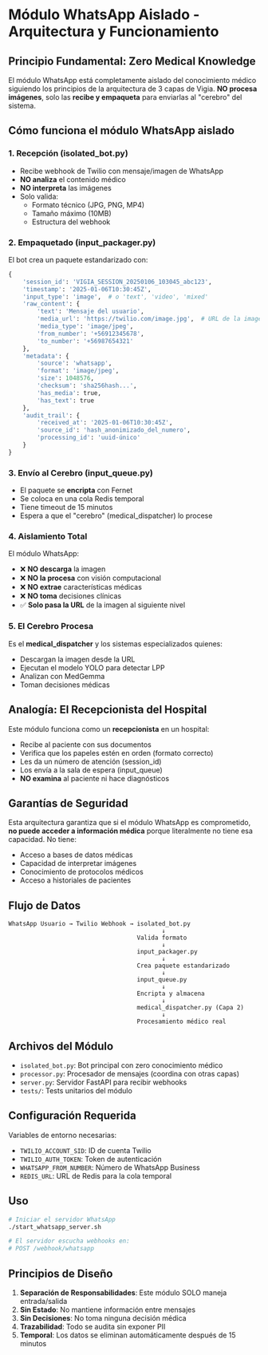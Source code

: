# Módulo WhatsApp Aislado - Arquitectura y Funcionamiento

## Principio Fundamental: Zero Medical Knowledge

El módulo WhatsApp está completamente aislado del conocimiento médico siguiendo los principios de la arquitectura de 3 capas de Vigia. **NO procesa imágenes**, solo las **recibe y empaqueta** para enviarlas al "cerebro" del sistema.

## Cómo funciona el módulo WhatsApp aislado

### 1. **Recepción (isolated_bot.py)**
- Recibe webhook de Twilio con mensaje/imagen de WhatsApp
- **NO analiza** el contenido médico
- **NO interpreta** las imágenes
- Solo valida:
  - Formato técnico (JPG, PNG, MP4)
  - Tamaño máximo (10MB)
  - Estructura del webhook

### 2. **Empaquetado (input_packager.py)**
El bot crea un paquete estandarizado con:
```python
{
    'session_id': 'VIGIA_SESSION_20250106_103045_abc123',
    'timestamp': '2025-01-06T10:30:45Z',
    'input_type': 'image',  # o 'text', 'video', 'mixed'
    'raw_content': {
        'text': 'Mensaje del usuario',
        'media_url': 'https://twilio.com/image.jpg',  # URL de la imagen
        'media_type': 'image/jpeg',
        'from_number': '+56912345678',
        'to_number': '+56987654321'
    },
    'metadata': {
        'source': 'whatsapp',
        'format': 'image/jpeg',
        'size': 1048576,
        'checksum': 'sha256hash...',
        'has_media': true,
        'has_text': true
    },
    'audit_trail': {
        'received_at': '2025-01-06T10:30:45Z',
        'source_id': 'hash_anonimizado_del_numero',
        'processing_id': 'uuid-único'
    }
}
```

### 3. **Envío al Cerebro (input_queue.py)**
- El paquete se **encripta** con Fernet
- Se coloca en una cola Redis temporal
- Tiene timeout de 15 minutos
- Espera a que el "cerebro" (medical_dispatcher) lo procese

### 4. **Aislamiento Total**
El módulo WhatsApp:
- ❌ **NO descarga** la imagen
- ❌ **NO la procesa** con visión computacional
- ❌ **NO extrae** características médicas
- ❌ **NO toma** decisiones clínicas
- ✅ **Solo pasa la URL** de la imagen al siguiente nivel

### 5. **El Cerebro Procesa**
Es el **medical_dispatcher** y los sistemas especializados quienes:
- Descargan la imagen desde la URL
- Ejecutan el modelo YOLO para detectar LPP
- Analizan con MedGemma
- Toman decisiones médicas

## Analogía: El Recepcionista del Hospital

Este módulo funciona como un **recepcionista** en un hospital:
- Recibe al paciente con sus documentos
- Verifica que los papeles estén en orden (formato correcto)
- Les da un número de atención (session_id)
- Los envía a la sala de espera (input_queue)
- **NO examina** al paciente ni hace diagnósticos

## Garantías de Seguridad

Esta arquitectura garantiza que si el módulo WhatsApp es comprometido, **no puede acceder a información médica** porque literalmente no tiene esa capacidad. No tiene:
- Acceso a bases de datos médicas
- Capacidad de interpretar imágenes
- Conocimiento de protocolos médicos
- Acceso a historiales de pacientes

## Flujo de Datos

```
WhatsApp Usuario → Twilio Webhook → isolated_bot.py
                                           ↓
                                    Valida formato
                                           ↓
                                    input_packager.py
                                           ↓
                                    Crea paquete estandarizado
                                           ↓
                                    input_queue.py
                                           ↓
                                    Encripta y almacena
                                           ↓
                                    medical_dispatcher.py (Capa 2)
                                           ↓
                                    Procesamiento médico real
```

## Archivos del Módulo

- `isolated_bot.py`: Bot principal con zero conocimiento médico
- `processor.py`: Procesador de mensajes (coordina con otras capas)
- `server.py`: Servidor FastAPI para recibir webhooks
- `tests/`: Tests unitarios del módulo

## Configuración Requerida

Variables de entorno necesarias:
- `TWILIO_ACCOUNT_SID`: ID de cuenta Twilio
- `TWILIO_AUTH_TOKEN`: Token de autenticación
- `WHATSAPP_FROM_NUMBER`: Número de WhatsApp Business
- `REDIS_URL`: URL de Redis para la cola temporal

## Uso

```bash
# Iniciar el servidor WhatsApp
./start_whatsapp_server.sh

# El servidor escucha webhooks en:
# POST /webhook/whatsapp
```

## Principios de Diseño

1. **Separación de Responsabilidades**: Este módulo SOLO maneja entrada/salida
2. **Sin Estado**: No mantiene información entre mensajes
3. **Sin Decisiones**: No toma ninguna decisión médica
4. **Trazabilidad**: Todo se audita sin exponer PII
5. **Temporal**: Los datos se eliminan automáticamente después de 15 minutos